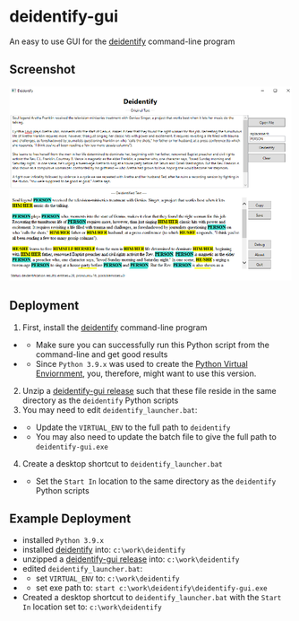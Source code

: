 # deidentify-gui
An easy to use GUI for the [deidentify](https://github.com/jftuga/deidentify) command-line program

## Screenshot
![Screenshot](screenshot.png)

## Deployment
1) First, install the [deidentify](https://github.com/jftuga/deidentify) command-line program
* * Make sure you can successfully run this Python script from the command-line and get good results
* * Since `Python 3.9.x` was used to create the [Python Virtual Enviornment](https://docs.python.org/3/tutorial/venv.html), you, therefore, might want to use this version.
2) Unzip a [deidentify-gui release](https://github.com/jftuga/deidentify-gui/releases) such that these file reside in the same directory as the `deidentify` Python scripts
3) You may need to edit `deidentify_launcher.bat`:
* * Update the `VIRTUAL_ENV` to the full path to `deidentify`
* * You may also need to update the batch file to give the full path to `deidentify-gui.exe`
4) Create a desktop shortcut to `deidentify_launcher.bat`
* * Set the `Start In` location to the same directory as the `deidentify` Python scripts

## Example Deployment
* installed `Python 3.9.x`
* installed [deidentify](https://github.com/jftuga/deidentify) into: `c:\work\deidentify`
* unzipped a [deidentify-gui release](https://github.com/jftuga/deidentify-gui/releases) into: `c:\work\deidentify`
* edited `deidentify_launcher.bat`:
* * set `VIRTUAL_ENV` to: `c:\work\deidentify`
* * set exe path to: `start c:\work\deidentify\deidentify-gui.exe`
* Created a desktop shortcut to `deidentify_launcher.bat` with the `Start In` location set to: `c:\work\deidentify`
